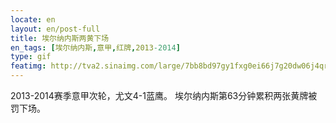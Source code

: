 ```yaml
---
locate: en
layout: en/post-full
title: 埃尔纳内斯两黄下场
en_tags: [埃尔纳内斯,意甲,红牌,2013-2014]
type: gif
featimg: http://tva2.sinaimg.com/large/7bb8bd97gy1fxg0ei66j7g20dw06j4qr.gif
---
```


2013-2014赛季意甲次轮，尤文4-1蓝鹰。
埃尔纳内斯第63分钟累积两张黄牌被罚下场。